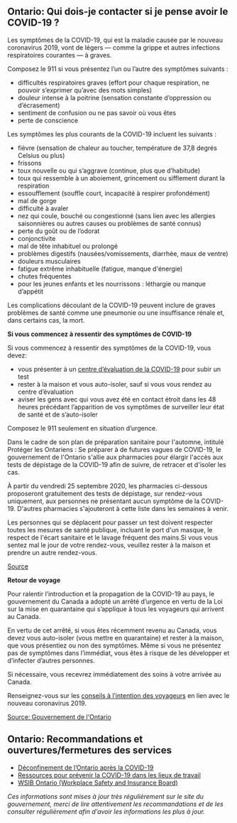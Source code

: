## Ontario: Qui dois-je contacter si je pense avoir le COVID-19 ?

Les symptômes de la COVID-19, qui est la maladie causée par le nouveau coronavirus 2019, vont de légers — comme la grippe et autres infections respiratoires courantes — à graves.

Composez le 911 si vous présentez l’un ou l’autre des symptômes suivants :

- difficultés respiratoires graves (effort pour chaque respiration, ne pouvoir s’exprimer qu’avec des mots simples)
- douleur intense à la poitrine (sensation constante d’oppression ou d’écrasement)
- sentiment de confusion ou ne pas savoir où vous êtes
- perte de conscience

Les symptômes les plus courants de la COVID-19 incluent les suivants :

- fièvre (sensation de chaleur au toucher, température de 37,8 degrés Celsius ou plus)
- frissons
- toux nouvelle ou qui s’aggrave (continue, plus que d’habitude)
- toux qui ressemble à un aboiement, grincement ou sifflement durant la respiration
- essoufflement (souffle court, incapacité à respirer profondément)
- mal de gorge
- difficulté à avaler
- nez qui coule, bouché ou congestionné (sans lien avec les allergies saisonnières ou autres causes ou problèmes de santé connus)
- perte du goût ou de l’odorat
- conjonctivite
- mal de tête inhabituel ou prolongé
- problèmes digestifs (nausées/vomissements, diarrhée, maux de ventre)
- douleurs musculaires
- fatigue extrême inhabituelle (fatigue, manque d'énergie)
- chutes fréquentes
- pour les jeunes enfants et les nourrissons : léthargie ou manque d’appétit

Les complications découlant de la COVID-19 peuvent inclure de graves problèmes de santé comme une pneumonie ou une insuffisance rénale et, dans certains cas, la mort.

**Si vous commencez à ressentir des symptômes de COVID-19**

Si vous commencez à ressentir des symptômes de la COVID-19, vous devez:

- vous présenter à un [centre d’évaluation de la COVID-19](https://covid-19.ontario.ca/fr/centres-devaluation-de-la-covid-19) pour subir un test
- rester à la maison et vous auto-isoler, sauf si vous vous rendez au centre d’évaluation
- aviser les gens avec qui vous avez été en contact étroit dans les 48 heures précédant l’apparition de vos symptômes de surveiller leur état de santé et de s’auto-isoler

Composez le 911 seulement en situation d’urgence.

Dans le cadre de son plan de préparation sanitaire pour l'automne, intitulé Protéger les Ontariens : Se préparer à de futures vagues de COVID-19, le gouvernement de l'Ontario s'allie aux pharmacies pour élargir l'accès aux tests de dépistage de la COVID-19 afin de suivre, de retracer et d'isoler les cas.

À partir du vendredi 25 septembre 2020, les pharmacies ci-dessous proposeront gratuitement des tests de dépistage, sur rendez-vous uniquement, aux personnes ne présentant aucun symptôme de la COVID-19. D'autres pharmacies s'ajouteront à cette liste dans les semaines à venir.

Les personnes qui se déplacent pour passer un test doivent respecter toutes les mesures de santé publique, incluant le port d'un masque, le respect de l'écart sanitaire et le lavage fréquent des mains.Si vous vous sentez mal le jour de votre rendez-vous, veuillez rester à la maison et prendre un autre rendez-vous.

[Source](https://news.ontario.ca/fr/backgrounder/58494/lontario-elargit-lacces-aux-tests-de-depistage-de-la-covid-19-aux-pharmacies)

**Retour de voyage**

Pour ralentir l’introduction et la propagation de la COVID-19 au pays, le gouvernement du Canada a adopté un arrêté d’urgence en vertu de la Loi sur la mise en quarantaine qui s’applique à tous les voyageurs qui arrivent au Canada.

En vertu de cet arrêté, si vous êtes récemment revenu au Canada, vous devez vous auto-isoler (vous mettre en quarantaine) et rester à la maison, que vous présentiez ou non des symptômes. Même si vous ne présentez pas de symptômes dans l’immédiat, vous êtes à risque de les développer et d’infecter d’autres personnes.

Si nécessaire, vous recevrez immédiatement des soins à votre arrivée au Canada.

Renseignez-vous sur les [conseils à l’intention des voyageurs](https://voyage.gc.ca/voyager/sante-securite/conseils-sante-voyageurs) en lien avec le nouveau coronavirus 2019.

[Source: Gouvernement de l'Ontario](https://www.ontario.ca/fr/page/freinez-la-propagation-de-la-covid-19)

## Ontario: Recommandations et ouvertures/fermetures des services

- [Déconfinement de l’Ontario après la COVID-19](https://www.ontario.ca/fr/page/deconfinement-de-lontario-apres-la-covid-19)
- [Ressources pour prévenir la COVID-19 dans les lieux de travail](https://www.ontario.ca/fr/page/ressources-pour-prevenir-la-covid-19-dans-les-lieux-de-travail)
- [WSIB Ontario (Workplace Safety and Insurance Board)](https://www.wsib.ca/en/novel-coronavirus-covid-19-update)

_Ces informations sont mises à jour très régulièrement sur le site du gouvernement, merci de lire attentivement les recommandations et de les consulter régulièrement afin d'avoir les informations les plus à jour._
